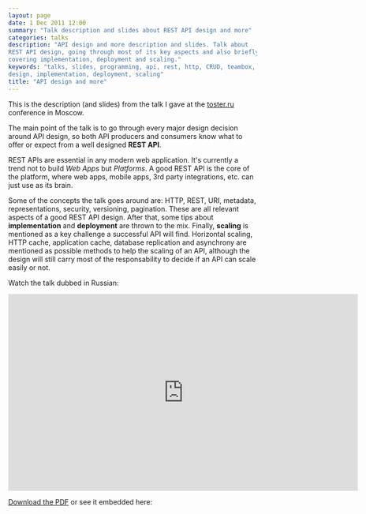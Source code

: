 ```yaml
---
layout: page
date: 1 Dec 2011 12:00
summary: "Talk description and slides about REST API design and more"
categories: talks
description: "API design and more description and slides. Talk about
REST API design, going through most of its key aspects and also briefly
covering implementation, deployment and scaling."
keywords: "talks, slides, programming, api, rest, http, CRUD, teambox,
design, implementation, deployment, scaling"
title: "API design and more"
---
```


This is the description (and slides) from the talk I gave at the
[toster.ru](http://toster.ru/) conference in Moscow.

The main point of the talk is to go through every major design decision
around API design, so both API producers and consumers know what to
offer or expect from a well designed <strong>REST API</strong>.

REST APIs are essential in any modern web application. It's currently a
trend not to build <em>Web Apps</em> but <em>Platforms</em>. A good REST
API is the core of the platform, where web apps, mobile apps, 3rd party
integrations, etc. can just use as its brain.

Some of the concepts the talk goes around are: HTTP, REST, URI,
metadata, representations, security, versioning, pagination. These are
all relevant aspects of a good REST API design. After that, some tips
about <strong>implementation</strong> and <strong>deployment</strong>
are thrown to the mix. Finally, <strong>scaling</strong> is mentioned as
a key challenge a successful API will find. Horizontal scaling, HTTP
cache, application cache, database replication and asynchrony are
mentioned as possible methods to help the scaling of an API, although
the design will still carry most of the responsability to decide if an
API can scale easily or not.

Watch the talk dubbed in Russian:

<iframe width="709" height="399" src="http://www.youtube-nocookie.com/embed/7h0V3OlVkEI?rel=0" frameborder="0"> </iframe>

[Download the PDF](https://speakerd.s3.amazonaws.com/presentations/4ed88ddb013097005000379b/api-for-the-mobile-era.pdf)
or see it embedded here:

<script src="http://speakerdeck.com/embed/4ed88ddb013097005000379b.js"> </script>

